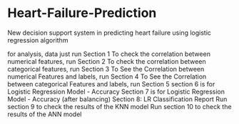 # Heart-Failure-Prediction
New decision support system in predicting heart failure using logistic regression algorithm

for analysis, data just run Section 1
To check the correlation between numerical features, run Section 2
To check the correlation between categorical features, run Section 3
To See the Correlation between numerical Features and labels, run Section 4
To See the Correlation between categorical Features and labels, run Section 5
section 6 is for Logistic Regression Model - Accuracy
Section 7 is for Logistic Regression Model - Accuracy (after balancing)
Section 8: LR Classification Report 
Run section 9 to check the results of the KNN model
Run section 10 to check the results of the ANN model
